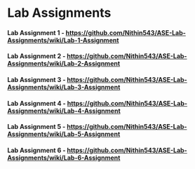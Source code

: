 # Lab Assignments
#### Lab Assignment 1 - https://github.com/Nithin543/ASE-Lab-Assignments/wiki/Lab-1-Assignment
#### Lab Assignment 2 - https://github.com/Nithin543/ASE-Lab-Assignments/wiki/Lab-2-Assignment
#### Lab Assignment 3 - https://github.com/Nithin543/ASE-Lab-Assignments/wiki/Lab-3-Assignment
#### Lab Assignment 4 - https://github.com/Nithin543/ASE-Lab-Assignments/wiki/Lab-4-Assignment
#### Lab Assignment 5 - https://github.com/Nithin543/ASE-Lab-Assignments/wiki/Lab-5-Assignment
#### Lab Assignment 6 - https://github.com/Nithin543/ASE-Lab-Assignments/wiki/Lab-6-Assignment
